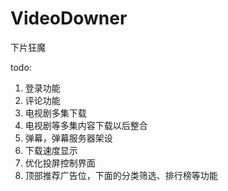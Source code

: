 # VideoDowner

下片狂魔


todo:
1. 登录功能
1. 评论功能
1. 电视剧多集下载
1. 电视剧等多集内容下载以后整合
1. 弹幕，弹幕服务器架设
1. 下载速度显示
1. 优化投屏控制界面
1. 顶部推荐广告位，下面的分类筛选、排行榜等功能